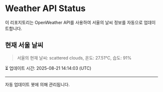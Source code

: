 
# Weather API Status

이 리포지토리는 OpenWeather API를 사용하여 서울의 날씨 정보를 자동으로 업데이트합니다.

## 현재 서울 날씨
> 서울의 현재 날씨: scattered clouds, 온도: 27.51°C, 습도: 91%

⏳ 업데이트 시간: 2025-08-21 14:14:03 (UTC)

---
자동 업데이트 봇에 의해 관리됩니다.
